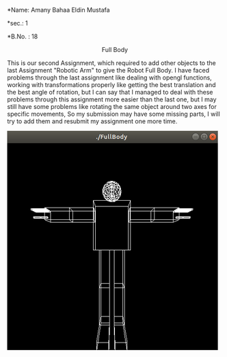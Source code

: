 
*Name: Amany Bahaa Eldin Mustafa 

*sec.: 1

*B.No. : 18

<p align="center">Full Body</p>
 This is our second Assignment, which required to add other objects to the last Assignment "Robotic Arm" to give the Robot Full Body.
 I have faced problems through the last assignment like dealing with opengl functions, working with transformations properly like getting the best translation and the best angle of rotation, but I can say that I managed to deal with these problems through this assignment more easier than the last one, but I may still have some problems like rotating the same object around two axes for specific movements, So my submission may have some missing parts, I will try to add them and resubmit my assignment one more time.


![picture](FullBody.png)

